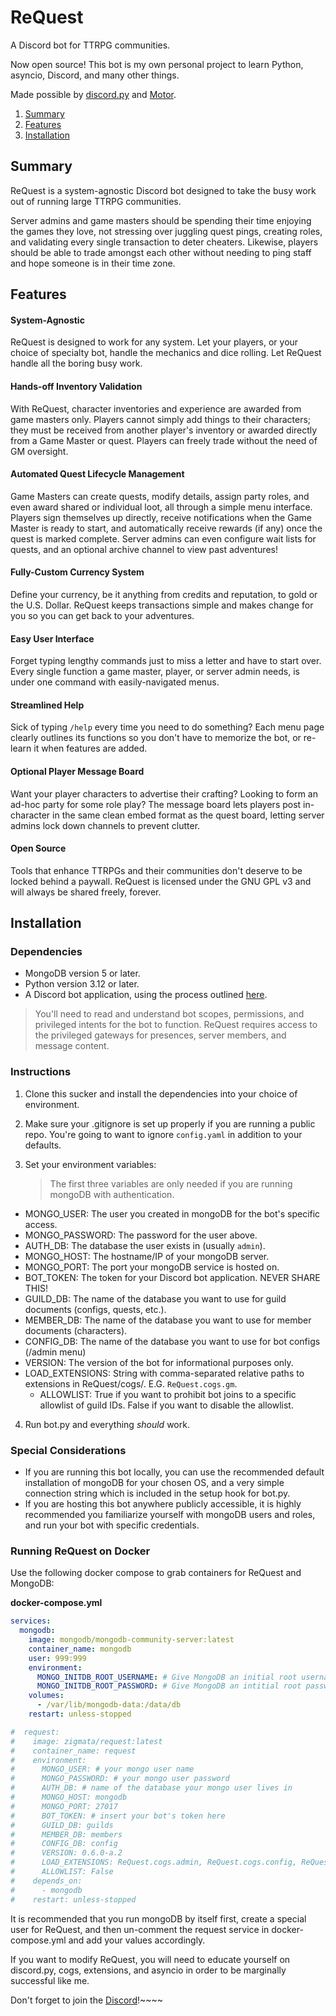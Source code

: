 # ReQuest

A Discord bot for TTRPG communities.

Now open source! This bot is my own personal project to learn Python, asyncio, Discord, and many other things.

Made possible by [discord.py](https://discordpy.readthedocs.io/en/stable/) and [Motor](https://motor.readthedocs.io/en/stable/).

1. [Summary](#summary)
2. [Features](#features)
3. [Installation](#installation)

## Summary

ReQuest is a system-agnostic Discord bot designed to take the busy work out of running large TTRPG communities.

Server admins and game masters should be spending their time enjoying the games they love, not stressing over juggling
quest pings, creating roles, and validating every single transaction to deter cheaters. Likewise, players should be able
to trade amongst each other without needing to ping staff and hope someone is in their time zone.

## Features

#### System-Agnostic

ReQuest is designed to work for any system. Let your players, or your choice of specialty bot, handle the mechanics and
dice rolling. Let ReQuest handle all the boring busy work.

#### Hands-off Inventory Validation

With ReQuest, character inventories and experience are awarded from game masters only. Players cannot simply add things
to their characters; they must be received from another player's inventory or awarded directly from a Game Master or
quest. Players can freely trade without the need of GM oversight.

#### Automated Quest Lifecycle Management

Game Masters can create quests, modify details, assign party roles, and even award shared or individual loot, all
through a simple menu interface. Players sign themselves up directly, receive notifications when the Game Master is
ready to start, and automatically receive rewards (if any) once the quest is marked complete. Server admins can even
configure wait lists for quests, and an optional archive channel to view past adventures!

#### Fully-Custom Currency System

Define your currency, be it anything from credits and reputation, to gold or the U.S. Dollar. ReQuest keeps transactions
simple and makes change for you so you can get back to your adventures.

#### Easy User Interface

Forget typing lengthy commands just to miss a letter and have to start over. Every single function a game master,
player, or server admin needs, is under one command with easily-navigated menus.

#### Streamlined Help

Sick of typing `/help` every time you need to do something? Each menu page clearly outlines its functions so you don't
have to memorize the bot, or re-learn it when features are added.

#### Optional Player Message Board

Want your player characters to advertise their crafting? Looking to form an ad-hoc party for some role play? The message
board lets players post in-character in the same clean embed format as the quest board, letting server admins lock down
channels to prevent clutter.

#### Open Source

Tools that enhance TTRPGs and their communities don't deserve to be locked behind a paywall. ReQuest is licensed under
the GNU GPL v3 and will always be shared freely, forever.

## Installation

### Dependencies
- MongoDB version 5 or later.
- Python version 3.12 or later.
- A Discord bot application, using the process outlined [here](https://discord.com/developers/docs/getting-started).

> You'll need to read and understand bot scopes, permissions, and privileged intents for the bot to function. ReQuest
> requires access to the privileged gateways for presences, server members, and message content.

### Instructions

1. Clone this sucker and install the dependencies into your choice of environment.
2. Make sure your .gitignore is set up properly if you are running a public repo. You're going to want to ignore `config.yaml` in addition to your defaults.
3. Set your environment variables:

   > The first three variables are only needed if you are running mongoDB with authentication.
  - MONGO_USER: The user you created in mongoDB for the bot's specific access.
  - MONGO_PASSWORD: The password for the user above.
  - AUTH_DB: The database the user exists in (usually `admin`).
  - MONGO_HOST: The hostname/IP of your mongoDB server.
  - MONGO_PORT: The port your mongoDB service is hosted on.
  - BOT_TOKEN: The token for your Discord bot application. NEVER SHARE THIS!
  - GUILD_DB: The name of the database you want to use for guild documents (configs, quests, etc.).
  - MEMBER_DB: The name of the database you want to use for member documents (characters).
  - CONFIG_DB: The name of the database you want to use for bot configs (/admin menu)
  - VERSION: The version of the bot for informational purposes only.
- LOAD_EXTENSIONS: String with comma-separated relative paths to extensions in ReQuest/cogs/. E.G. `ReQuest.cogs.gm`.
  - ALLOWLIST: True if you want to prohibit bot joins to a specific allowlist of guild IDs. False if you want to disable
    the allowlist.
4. Run bot.py and everything *should* work.

### Special Considerations

- If you are running this bot locally, you can use the recommended default installation of mongoDB for your chosen OS,
  and a very simple connection string which is included in the setup hook for bot.py.
- If you are hosting this bot anywhere publicly accessible, it is highly recommended you familiarize yourself with
  mongoDB users and roles, and run your bot with specific credentials.

### Running ReQuest on Docker

Use the following docker compose to grab containers for ReQuest and MongoDB:

**docker-compose.yml**

```yaml
services:
  mongodb:
    image: mongodb/mongodb-community-server:latest
    container_name: mongodb
    user: 999:999
    environment:
      MONGO_INITDB_ROOT_USERNAME: # Give MongoDB an initial root username
      MONGO_INITDB_ROOT_PASSWORD: # Give MongoDB an intitial root password
    volumes:
      - /var/lib/mongodb-data:/data/db
    restart: unless-stopped

#  request:
#    image: zigmata/request:latest
#    container_name: request
#    environment:
#      MONGO_USER: # your mongo user name
#      MONGO_PASSWORD: # your mongo user password
#      AUTH_DB: # name of the database your mongo user lives in
#      MONGO_HOST: mongodb
#      MONGO_PORT: 27017
#      BOT_TOKEN: # insert your bot's token here
#      GUILD_DB: guilds
#      MEMBER_DB: members
#      CONFIG_DB: config
#      VERSION: 0.6.0-a.2
#      LOAD_EXTENSIONS: ReQuest.cogs.admin, ReQuest.cogs.config, ReQuest.cogs.gm, ReQuest.cogs.info, ReQuest.cogs.player
#      ALLOWLIST: False
#    depends_on:
#      - mongodb
#    restart: unless-stopped
```

It is recommended that you run mongoDB by itself first, create a special user for ReQuest, and then un-comment the
request service in docker-compose.yml and add your values accordingly.

If you want to modify ReQuest, you will need to educate yourself on discord.py, cogs, extensions, and asyncio in order
to be marginally successful like me.

Don't forget to join the [Discord](https://discord.gg/Zq37gj4)!~~~~
